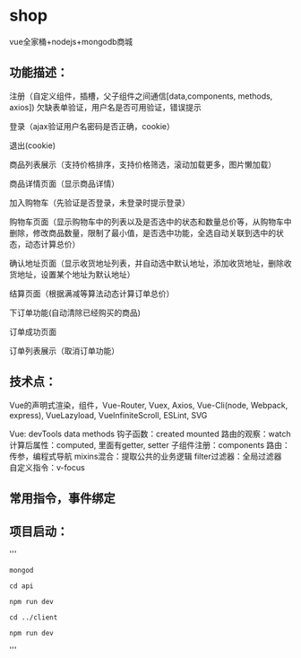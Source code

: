 # shop 
  vue全家桶+nodejs+mongodb商城

## 功能描述：
  
  注册（自定义组件，插槽，父子组件之间通信[data,components, methods, axios]) 欠缺表单验证，用户名是否可用验证，错误提示

  登录（ajax验证用户名密码是否正确，cookie）

  退出(cookie)

  商品列表展示（支持价格排序，支持价格筛选，滚动加载更多，图片懒加载）

  商品详情页面（显示商品详情）

  加入购物车（先验证是否登录，未登录时提示登录）

  购物车页面（显示购物车中的列表以及是否选中的状态和数量总价等，从购物车中删除，修改商品数量，限制了最小值，是否选中功能，全选自动关联到选中的状态，动态计算总价）

  确认地址页面（显示收货地址列表，并自动选中默认地址，添加收货地址，删除收货地址，设置某个地址为默认地址）

  结算页面（根据满减等算法动态计算订单总价）

  下订单功能(自动清除已经购买的商品)

  订单成功页面

  订单列表展示（取消订单功能）

## 技术点：
  
  Vue的声明式渲染，组件，Vue-Router, Vuex, Axios, Vue-Cli(node, Webpack, express), VueLazyload, VueInfiniteScroll, ESLint, SVG
  
  Vue:
  devTools
  data
  methods
  钩子函数：created mounted
  路由的观察：watch
  计算后属性：computed, 里面有getter, setter
  子组件注册：components
  路由：传参，编程式导航
  mixins混合：提取公共的业务逻辑
  filter过滤器：全局过滤器
  自定义指令：v-focus

## 常用指令，事件绑定

## 项目启动：
  '''
  
    mongod

    cd api

    npm run dev

    cd ../client

    npm run dev
  '''

